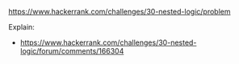 https://www.hackerrank.com/challenges/30-nested-logic/problem

Explain:
- https://www.hackerrank.com/challenges/30-nested-logic/forum/comments/166304
